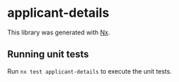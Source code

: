 # applicant-details

This library was generated with [Nx](https://nx.dev).

## Running unit tests

Run `nx test applicant-details` to execute the unit tests.
